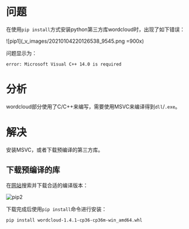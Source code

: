 # 问题
在使用`pip install`方式安装python第三方库wordcloud时，出现了如下错误：

![pip1](_v_images/20210104220126538_9545.png =900x)

问题显示为：
```
error: Microsoft Visual C++ 14.0 is required
```

# 分析
wordcloud部分使用了C/C++来编写，需要使用MSVC来编译得到`dll`/`.exe`。

# 解决
安装MSVC，或者下载预编译的第三方库。

## 下载预编译的库

在[网站](https://www.lfd.uci.edu/~gohlke/pythonlibs/)搜索并下载合适的编译版本：

![pip2](_v_images/20210104220141912_18940.png)

下载完成后使用`pip install`命令进行安装：
```
pip install wordcloud-1.4.1-cp36-cp36m-win_amd64.whl
```